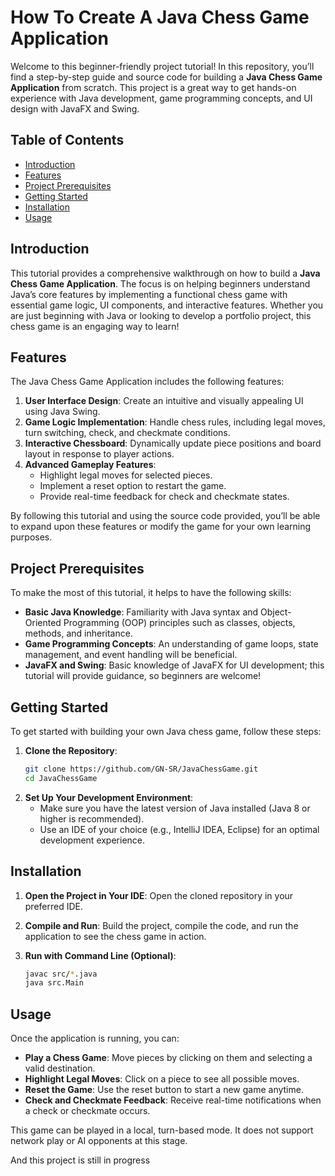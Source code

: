 # How To Create A Java Chess Game Application

Welcome to this beginner-friendly project tutorial! In this repository, you’ll find a step-by-step guide and source code for building a **Java Chess Game Application** from scratch. This project is a great way to get hands-on experience with Java development, game programming concepts, and UI design with JavaFX and Swing.

## Table of Contents

- [Introduction](#introduction)
- [Features](#features)
- [Project Prerequisites](#project-prerequisites)
- [Getting Started](#getting-started)
- [Installation](#installation)
- [Usage](#usage)



## Introduction

This tutorial provides a comprehensive walkthrough on how to build a **Java Chess Game Application**. The focus is on helping beginners understand Java’s core features by implementing a functional chess game with essential game logic, UI components, and interactive features. Whether you are just beginning with Java or looking to develop a portfolio project, this chess game is an engaging way to learn!

## Features

The Java Chess Game Application includes the following features:

1. **User Interface Design**: Create an intuitive and visually appealing UI using Java Swing.
2. **Game Logic Implementation**: Handle chess rules, including legal moves, turn switching, check, and checkmate conditions.
3. **Interactive Chessboard**: Dynamically update piece positions and board layout in response to player actions.
4. **Advanced Gameplay Features**:
   - Highlight legal moves for selected pieces.
   - Implement a reset option to restart the game.
   - Provide real-time feedback for check and checkmate states.

By following this tutorial and using the source code provided, you’ll be able to expand upon these features or modify the game for your own learning purposes.

## Project Prerequisites

To make the most of this tutorial, it helps to have the following skills:

- **Basic Java Knowledge**: Familiarity with Java syntax and Object-Oriented Programming (OOP) principles such as classes, objects, methods, and inheritance.
- **Game Programming Concepts**: An understanding of game loops, state management, and event handling will be beneficial.
- **JavaFX and Swing**: Basic knowledge of JavaFX for UI development; this tutorial will provide guidance, so beginners are welcome!

## Getting Started

To get started with building your own Java chess game, follow these steps:

1. **Clone the Repository**:
    ```bash
    git clone https://github.com/GN-SR/JavaChessGame.git
    cd JavaChessGame
    ```
2. **Set Up Your Development Environment**:
   - Make sure you have the latest version of Java installed (Java 8 or higher is recommended).
   - Use an IDE of your choice (e.g., IntelliJ IDEA, Eclipse) for an optimal development experience.

## Installation

1. **Open the Project in Your IDE**: 
   Open the cloned repository in your preferred IDE.
   
2. **Compile and Run**: 
   Build the project, compile the code, and run the application to see the chess game in action.

3. **Run with Command Line (Optional)**:
    ```bash
    javac src/*.java
    java src.Main
    ```

## Usage

Once the application is running, you can:

- **Play a Chess Game**: Move pieces by clicking on them and selecting a valid destination.
- **Highlight Legal Moves**: Click on a piece to see all possible moves.
- **Reset the Game**: Use the reset button to start a new game anytime.
- **Check and Checkmate Feedback**: Receive real-time notifications when a check or checkmate occurs.

This game can be played in a local, turn-based mode. It does not support network play or AI opponents at this stage.

And this project is still in progress


